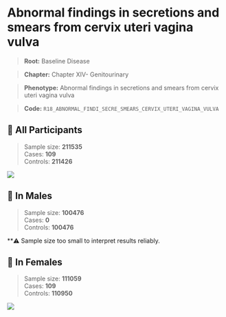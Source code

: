 # Abnormal findings in secretions and smears from cervix uteri vagina vulva

> **Root:** Baseline Disease  

> **Chapter:** Chapter XIV- Genitourinary  

> **Phenotype:** Abnormal findings in secretions and smears from cervix uteri vagina vulva  

> **Code:** `R18_ABNORMAL_FINDI_SECRE_SMEARS_CERVIX_UTERI_VAGINA_VULVA`

## 🧪 All Participants  
> Sample size: **211535**  
> Cases: **109**  
> Controls: **211426**
<img src="/Disease/Figures/ALL/Incidence/R18_ABNORMAL_FINDI_SECRE_SMEARS_CERVIX_UTERI_VAGINA_VULVA.png"/>
<CsvTable src="/Disease/Data/ALL/Incidence/COX_R18_ABNORMAL_FINDI_SECRE_SMEARS_CERVIX_UTERI_VAGINA_VULVA.csv" label="🔍 View full results" />

## 👨 In Males  
> Sample size: **100476**  
> Cases: **0**  
> Controls: **100476**

**⚠️ Sample size too small to interpret results reliably.


## 👩 In Females  
> Sample size: **111059**  
> Cases: **109**  
> Controls: **110950**
<img src="/Disease/Figures/Female/Incidence/R18_ABNORMAL_FINDI_SECRE_SMEARS_CERVIX_UTERI_VAGINA_VULVA.png"/>
<CsvTable src="/Disease/Data/Female/Incidence/COX_R18_ABNORMAL_FINDI_SECRE_SMEARS_CERVIX_UTERI_VAGINA_VULVA.csv" label="🔍 View full results" />

